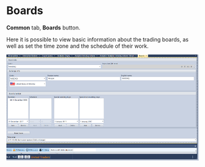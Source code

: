 # Boards

**Common** tab, **Boards** button.

Here it is possible to view basic information about the trading boards, as well as set the time zone and the schedule of their work.

![hydra boards](../../../images/hydra_boards.png)
